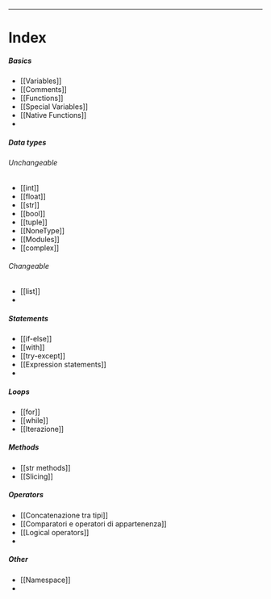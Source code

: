 ***
# Index
##### Basics
- [[Variables]]
- [[Comments]]
- [[Functions]]
- [[Special Variables]]
- [[Native Functions]]
- 

##### Data types
###### Unchangeable
- [[int]]
- [[float]]
- [[str]]
- [[bool]]
- [[tuple]]
- [[NoneType]]
- [[Modules]]
- [[complex]]
###### Changeable
- [[list]]
- 

##### Statements
- [[if-else]]
- [[with]]
- [[try-except]]
- [[Expression statements]]
- 

##### Loops
- [[for]]
- [[while]]
- [[Iterazione]]

##### Methods
- [[str methods]]
- [[Slicing]]

##### Operators
- [[Concatenazione tra tipi]]
- [[Comparatori e operatori di appartenenza]]
- [[Logical operators]]
- 

##### Other
- [[Namespace]]
- 